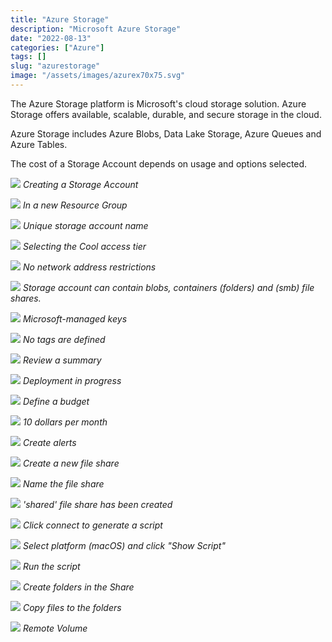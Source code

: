 ```yaml
---
title: "Azure Storage"
description: "Microsoft Azure Storage"
date: "2022-08-13"
categories: ["Azure"]
tags: []
slug: "azurestorage"
image: "/assets/images/azurex70x75.svg"
---
```



The Azure Storage platform is Microsoft's cloud storage solution. Azure Storage offers available, scalable, durable, and secure storage in the cloud.

Azure Storage includes Azure Blobs, Data Lake Storage, Azure Queues and Azure Tables. 

The cost of a Storage Account depends on usage and options selected.

![](/assets/images/azurestorage/screen-shot-2022-08-17-at-8.25.09-am-1020x251.png)
*Creating a Storage Account*

![](/assets/images/azurestorage/screen-shot-2022-08-17-at-8.26.52-am-1020x746.png)
*In a new Resource Group*

![](/assets/images/azurestorage/screen-shot-2022-08-17-at-8.28.08-am-1020x770.png)
*Unique storage account name*

![](/assets/images/azurestorage/screen-shot-2022-08-17-at-8.28.40-am-1020x765.png)
*Selecting the Cool access tier*

![](/assets/images/azurestorage/screen-shot-2022-08-17-at-8.29.06-am-1020x767.png)
*No network address restrictions*

![](/assets/images/azurestorage/screen-shot-2022-08-17-at-8.29.32-am-1020x766.png)
*Storage account can contain blobs, containers (folders) and (smb) file shares.*

![](/assets/images/azurestorage/screen-shot-2022-08-17-at-8.29.46-am-1020x769.png)
*Microsoft-managed keys*

![](/assets/images/azurestorage/screen-shot-2022-08-17-at-8.30.06-am-1792x1340.png)
*No tags are defined*

![](/assets/images/azurestorage/screen-shot-2022-08-17-at-8.30.15-am-1790x1340.png)
*Review a summary*

![](/assets/images/azurestorage/screen-shot-2022-08-17-at-8.30.30-am-1782x1342.png)
*Deployment in progress*

![](/assets/images/azurestorage/screen-shot-2022-08-17-at-8.32.13-am-1782x1340.png)
*Define a budget*

![](/assets/images/azurestorage/screen-shot-2022-08-17-at-8.32.35-am-1790x1344.png)
*10 dollars per month*

![](/assets/images/azurestorage/screen-shot-2022-08-17-at-8.33.38-am-1786x1342.png)
*Create alerts*

![](/assets/images/azurestorage/screen-shot-2022-08-17-at-8.34.19-am-1790x1346.png)
*Create a new file share*

![](/assets/images/azurestorage/screen-shot-2022-08-17-at-8.34.58-am-1784x1338.png)
*Name the file share*

![](/assets/images/azurestorage/screen-shot-2022-08-17-at-8.35.14-am-1784x1336.png)
*'shared' file share has been created*

![](/assets/images/azurestorage/screen-shot-2022-08-17-at-8.36.07-am-1792x994.png)
*Click connect to generate a script*

![](/assets/images/azurestorage/screen-shot-2022-08-17-at-8.36.27-am-1790x1346.png)
*Select platform (macOS) and click "Show Script"*

![](/assets/images/azurestorage/screen-shot-2022-08-17-at-8.37.34-am-1228x1006.png)
*Run the script*

![](/assets/images/azurestorage/screen-shot-2022-08-17-at-8.40.35-am-1834x866.png)
*Create folders in the Share*

![](/assets/images/azurestorage/screen-shot-2022-08-17-at-8.43.10-am-1836x862.png)
*Copy files to the folders*

![](/assets/images/azurestorage/screen-shot-2022-08-18-at-6.28.30-am-1544x554.png)
*Remote Volume*